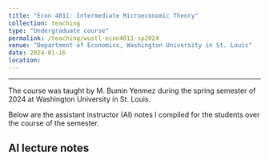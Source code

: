 ```yaml
---
title: "Econ 4011: Intermediate Microeconomic Theory"
collection: teaching
type: "Undergraduate course"
permalink: /teaching/wustl-econ4011-sp2024
venue: "Department of Economics, Washington University in St. Louis"
date: 2024-01-16
location: 
---
```


---

The course was taught by M. Bumin Yenmez during the spring semester of 2024 at Washington University in St. Louis.

Below are the assistant instructor (AI) notes I compiled for the students over the course of the semester.

## AI lecture notes

